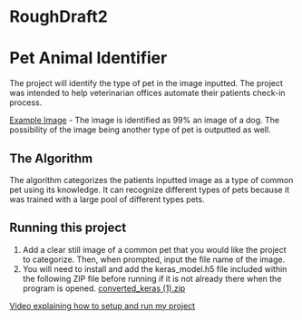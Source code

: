 # RoughDraft2
# Pet Animal Identifier

 The project will identify the type of pet in the image inputted. The project was intended to help veterinarian offices automate their patients check-in process.

[Example Image](https://user-images.githubusercontent.com/109747937/180843549-2bfac09c-418a-4045-a972-f900f5cc6303.png) - The image is identified as 99% an image of a dog. The possibility of the image being another type of pet is outputted as well.

## The Algorithm
The algorithm categorizes the patients inputted image as a type of common pet using its knowledge. It can recognize different types of pets because it was trained with a large pool of different types pets.


## Running this project

1. Add a clear still image of a common pet that you would like the project to categorize. Then, when prompted, input the file name of the image. 
2. You will need to install and add the keras_model.h5 file included within the following ZIP file before running if it is not already there when the program is opened.
[converted_keras (1).zip](https://github.com/DoctorDongle/RoughDraft2/files/9183703/converted_keras.1.zip)

[Video explaining how to setup and run my project](https://youtu.be/DsbMJsUYAMU)
